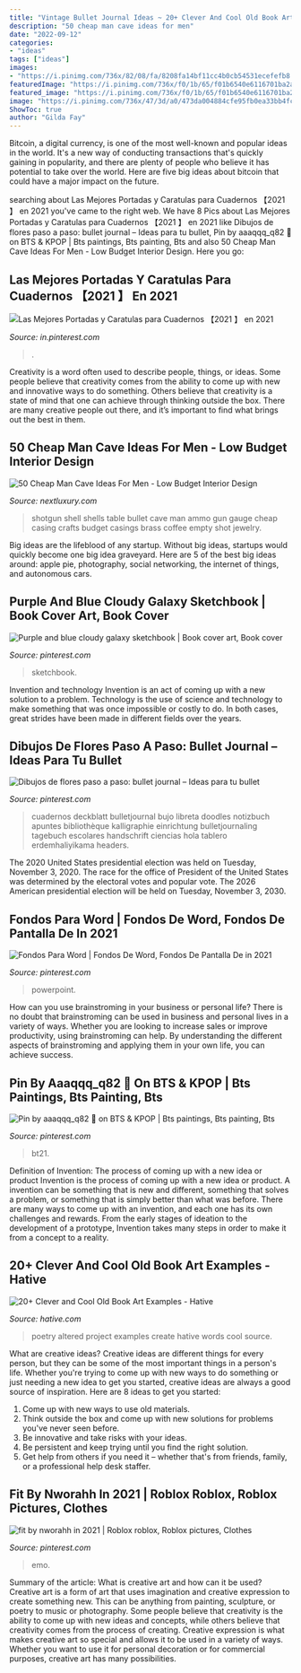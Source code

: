 ```yaml
---
title: "Vintage Bullet Journal Ideas ~ 20+ Clever And Cool Old Book Art Examples"
description: "50 cheap man cave ideas for men"
date: "2022-09-12"
categories:
- "ideas"
tags: ["ideas"]
images:
- "https://i.pinimg.com/736x/82/08/fa/8208fa14bf11cc4b0cb54531ecefefb8.jpg"
featuredImage: "https://i.pinimg.com/736x/f0/1b/65/f01b6540e6116701ba2a32a65efb0708.jpg"
featured_image: "https://i.pinimg.com/736x/f0/1b/65/f01b6540e6116701ba2a32a65efb0708.jpg"
image: "https://i.pinimg.com/736x/47/3d/a0/473da004884cfe95fb0ea33bb4fcfcfa.jpg"
ShowToc: true
author: "Gilda Fay"
---
```



Bitcoin, a digital currency, is one of the most well-known and popular ideas in the world. It's a new way of conducting transactions that's quickly gaining in popularity, and there are plenty of people who believe it has potential to take over the world. Here are five big ideas about bitcoin that could have a major impact on the future.

	

		
searching about Las Mejores Portadas y Caratulas para Cuadernos 【2021 】 en 2021 you've came to the right web. We have 8 Pics about Las Mejores Portadas y Caratulas para Cuadernos 【2021 】 en 2021 like Dibujos de flores paso a paso: bullet journal – Ideas para tu bullet, Pin by aaaqqq_q82 😬 on BTS &amp; KPOP | Bts paintings, Bts painting, Bts and also 50 Cheap Man Cave Ideas For Men - Low Budget Interior Design. Here you go:
		
    
## Las Mejores Portadas Y Caratulas Para Cuadernos 【2021 】 En 2021

<img loading=lazy src="https://i.pinimg.com/736x/1a/04/c9/1a04c9125463ddd844fdc75a61c89426.jpg" onerror="this.onerror=null;this.src='https://tse1.mm.bing.net/th?id=OIP.DJ-3bFkoMbWd2MBmniaFEgHaNK&amp;pid=15.1';" alt="Las Mejores Portadas y Caratulas para Cuadernos 【2021 】 en 2021">

_Source: in.pinterest.com_

>. 

	

Creativity is a word often used to describe people, things, or ideas. Some people believe that creativity comes from the ability to come up with new and innovative ways to do something. Others believe that creativity is a state of mind that one can achieve through thinking outside the box. There are many creative people out there, and it’s important to find what brings out the best in them.

    
## 50 Cheap Man Cave Ideas For Men - Low Budget Interior Design

<img loading=lazy src="http://nextluxury.com/wp-content/uploads/shotgun-shell-cheap-man-cave-ideas-coffee-table.jpg" onerror="this.onerror=null;this.src='https://tse2.mm.bing.net/th?id=OIP.SyC8Ybg2lIYOCXmWXEamywHaJ4&amp;pid=15.1';" alt="50 Cheap Man Cave Ideas For Men - Low Budget Interior Design">

_Source: nextluxury.com_

>shotgun shell shells table bullet cave man ammo gun gauge cheap casing crafts budget casings brass coffee empty shot jewelry. 

	

Big ideas are the lifeblood of any startup. Without big ideas, startups would quickly become one big idea graveyard. Here are 5 of the best big ideas around: apple pie, photography, social networking, the internet of things, and autonomous cars.

    
## Purple And Blue Cloudy Galaxy Sketchbook | Book Cover Art, Book Cover

<img loading=lazy src="https://i.pinimg.com/736x/47/3d/a0/473da004884cfe95fb0ea33bb4fcfcfa.jpg" onerror="this.onerror=null;this.src='https://tse2.mm.bing.net/th?id=OIP.2STSGLax_NTZQq5SpJWJkwHaJ3&amp;pid=15.1';" alt="Purple and blue cloudy galaxy sketchbook | Book cover art, Book cover">

_Source: pinterest.com_

>sketchbook. 

	

Invention and technology
Invention is an act of coming up with a new solution to a problem. Technology is the use of science and technology to make something that was once impossible or costly to do. In both cases, great strides have been made in different fields over the years.

    
## Dibujos De Flores Paso A Paso: Bullet Journal – Ideas Para Tu Bullet

<img loading=lazy src="https://i.pinimg.com/736x/fb/f2/e3/fbf2e35cae61860430c0d79f50e1a906.jpg" onerror="this.onerror=null;this.src='https://tse1.mm.bing.net/th?id=OIP.tEsLfurRrw4ohUla6P0uCwAAAA&amp;pid=15.1';" alt="Dibujos de flores paso a paso: bullet journal – Ideas para tu bullet">

_Source: pinterest.com_

>cuadernos deckblatt bulletjournal bujo libreta doodles notizbuch apuntes bibliothèque kalligraphie einrichtung bulletjournaling tagebuch escolares handschrift ciencias hola tablero erdemhaliyikama headers. 

	

The 2020 United States presidential election was held on Tuesday, November 3, 2020. The race for the office of President of the United States was determined by the electoral votes and popular vote. The 2026 American presidential election will be held on Tuesday, November 3, 2030.

    
## Fondos Para Word | Fondos De Word, Fondos De Pantalla De In 2021

<img loading=lazy src="https://i.pinimg.com/736x/c6/d1/94/c6d19449f4a763007eab63b027a406db.jpg" onerror="this.onerror=null;this.src='https://tse2.mm.bing.net/th?id=OIP.3psCnUlqne3qOt4ceoyTYwAAAA&amp;pid=15.1';" alt="Fondos Para Word | Fondos De Word, Fondos De Pantalla De in 2021">

_Source: pinterest.com_

>powerpoint. 

	

How can you use brainstroming in your business or personal life?
There is no doubt that brainstroming can be used in business and personal lives in a variety of ways. Whether you are looking to increase sales or improve productivity, using brainstroming can help. By understanding the different aspects of brainstroming and applying them in your own life, you can achieve success.

    
## Pin By Aaaqqq_q82 😬 On BTS &amp; KPOP | Bts Paintings, Bts Painting, Bts

<img loading=lazy src="https://i.pinimg.com/736x/f0/1b/65/f01b6540e6116701ba2a32a65efb0708.jpg" onerror="this.onerror=null;this.src='https://tse4.mm.bing.net/th?id=OIP.Xud2vllJV0XcARc5He2fVwHaJ3&amp;pid=15.1';" alt="Pin by aaaqqq_q82 😬 on BTS &amp; KPOP | Bts paintings, Bts painting, Bts">

_Source: pinterest.com_

>bt21. 

	

Definition of Invention: The process of coming up with a new idea or product
Invention is the process of coming up with a new idea or product. A invention can be something that is new and different, something that solves a problem, or something that is simply better than what was before. There are many ways to come up with an invention, and each one has its own challenges and rewards. From the early stages of ideation to the development of a prototype, Invention takes many steps in order to make it from a concept to a reality.

    
## 20+ Clever And Cool Old Book Art Examples - Hative

<img loading=lazy src="https://hative.com/wp-content/uploads/2014/05/old-book-art/3-altered-book-art-project.jpg" onerror="this.onerror=null;this.src='https://tse1.mm.bing.net/th?id=OIP.DIFqBsODCDMEHS_37yVfjwHaKI&amp;pid=15.1';" alt="20+ Clever and Cool Old Book Art Examples - Hative">

_Source: hative.com_

>poetry altered project examples create hative words cool source. 

	

What are creative ideas?
Creative ideas are different things for every person, but they can be some of the most important things in a person's life. Whether you're trying to come up with new ways to do something or just needing a new idea to get you started, creative ideas are always a good source of inspiration. Here are 8 ideas to get you started: 
1. Come up with new ways to use old materials.
2. Think outside the box and come up with new solutions for problems you've never seen before.
3. Be innovative and take risks with your ideas.
4. Be persistent and keep trying until you find the right solution. 
5. Get help from others if you need it – whether that's from friends, family, or a professional help desk staffer. 

    
## Fit By Nworahh In 2021 | Roblox Roblox, Roblox Pictures, Clothes

<img loading=lazy src="https://i.pinimg.com/736x/82/08/fa/8208fa14bf11cc4b0cb54531ecefefb8.jpg" onerror="this.onerror=null;this.src='https://tse2.mm.bing.net/th?id=OIP.2E5KunStTMuhlngxfeYjdAHaQb&amp;pid=15.1';" alt="fit by nworahh in 2021 | Roblox roblox, Roblox pictures, Clothes">

_Source: pinterest.com_

>emo. 

	

Summary of the article: What is creative art and how can it be used?
Creative art is a form of art that uses imagination and creative expression to create something new. This can be anything from painting, sculpture, or poetry to music or photography. Some people believe that creativity is the ability to come up with new ideas and concepts, while others believe that creativity comes from the process of creating. Creative expression is what makes creative art so special and allows it to be used in a variety of ways. Whether you want to use it for personal decoration or for commercial purposes, creative art has many possibilities.

